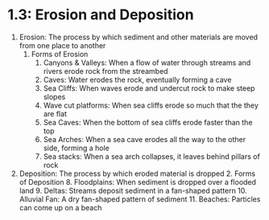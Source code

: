 # 1.3: Erosion and Deposition

1. Erosion: The process by which sediment and other materials are moved from one place to another
    1. Forms of Erosion
        1. Canyons & Valleys: When a flow of water through streams and rivers erode rock from the streambed
        2. Caves: Water erodes the rock, eventually forming a cave
        3. Sea Cliffs: When waves erode and undercut rock to make steep slopes
        4. Wave cut platforms: When sea cliffs erode so much that the they are flat
        5. Sea Caves: When the bottom of sea cliffs erode faster than the top
        6. Sea Arches: When a sea cave erodes all the way to the other side, forming a hole
        7. Sea stacks: When a sea arch collapses, it leaves behind pillars of rock
2. Deposition: The process by which eroded material is dropped
    2. Forms of Deposition
        8. Floodplains: When sediment is dropped over a flooded land
        9. Deltas: Streams deposit sediment in a fan-shaped pattern
        10. Alluvial Fan: A dry fan-shaped pattern of sediment
        11. Beaches: Particles can come up on a beach


